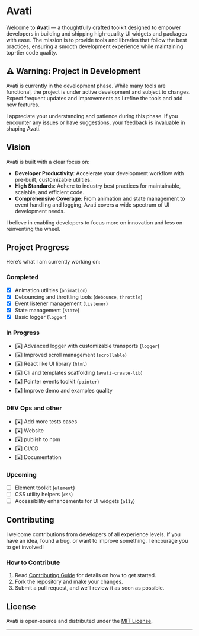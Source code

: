 # Avati

Welcome to **Avati** — a thoughtfully crafted toolkit designed to empower developers in building and shipping high-quality UI widgets and packages with ease. The mission is to provide tools and libraries that follow the best practices, ensuring a smooth development experience while maintaining top-tier code quality.

## ⚠️ Warning: Project in Development
Avati is currently in the development phase. While many tools are functional, the project is under active development and subject to changes. Expect frequent updates and improvements as I refine the tools and add new features.

I appreciate your understanding and patience during this phase. If you encounter any issues or have suggestions, your feedback is invaluable in shaping Avati.
## Vision

Avati is built with a clear focus on:

- **Developer Productivity**: Accelerate your development workflow with pre-built, customizable utilities.
- **High Standards**: Adhere to industry best practices for maintainable, scalable, and efficient code.
- **Comprehensive Coverage**: From animation and state management to event handling and logging, Avati covers a wide spectrum of UI development needs.

I believe in enabling developers to focus more on innovation and less on reinventing the wheel.

## Project Progress

Here’s what I am currently working on:

### Completed
- [x] Animation utilities (`animation`)
- [x] Debouncing and throttling tools (`debounce`, `throttle`)
- [x] Event listener management (`listener`)
- [x] State management (`state`)
- [x] Basic logger (`logger`)

### In Progress
- [⌛] Advanced logger with customizable transports (`logger`)
- [⌛] Improved scroll management (`scrollable`)
- [⌛] React like UI library (`html`)
- [⌛] Cli and templates scaffolding (`avati-create-lib`)
- [⌛] Pointer events toolkit (`pointer`)
- [⌛] Improve demo and examples quality

### DEV Ops and other
- [⌛] Add more tests cases
- [⌛] Website
- [⌛] publish to npm
- [⌛] CI/CD
- [⌛] Documentation

### Upcoming
- [ ] Element toolkit (`element`)
- [ ] CSS utility helpers (`css`)
- [ ] Accessibility enhancements for UI widgets (`a11y`)

## Contributing

I welcome contributions from developers of all experience levels. If you have an idea, found a bug, or want to improve something, I encourage you to get involved!

### How to Contribute
1. Read [Contributing Guide](./Contributing.md) for details on how to get started.
2. Fork the repository and make your changes.
3. Submit a pull request, and we’ll review it as soon as possible.

## License

Avati is open-source and distributed under the [MIT License](./LICENSE).

---

